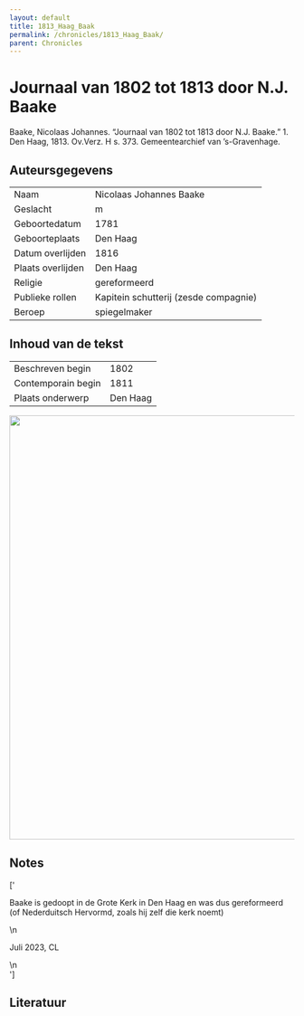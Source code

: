 ```yaml
---
layout: default
title: 1813_Haag_Baak
permalink: /chronicles/1813_Haag_Baak/
parent: Chronicles
--- 
```



# Journaal van 1802 tot 1813 door N.J. Baake 

Baake, Nicolaas Johannes. “Journaal van 1802 tot 1813 door N.J. Baake.” 1. Den Haag, 1813. Ov.Verz. H s. 373. Gemeentearchief van ’s-Gravenhage. 

## Auteursgegevens 

| | | 
| --------------- | --------------- | 
| Naam | Nicolaas Johannes Baake | 
| Geslacht | m | 
 | Geboortedatum | 1781 | 
| Geboorteplaats | Den Haag | 
| Datum overlijden | 1816 | 
| Plaats overlijden | Den Haag | 
| Religie | gereformeerd | 
| Publieke rollen | Kapitein schutterij (zesde compagnie) | 
| Beroep | spiegelmaker | 

## Inhoud van de tekst 

| | | 
| --------------- | --------------- | 
| Beschreven begin | 1802 | 
| Contemporain begin | 1811 | 
| Plaats onderwerp | Den Haag | 

[<img src="..\..\barplots_chronicles\1813_Haag_Baak.jpg" width="750"/>](..\..\barplots_chronicles\1813_Haag_Baak.jpg) 

## Notes 

['<div data-schema-version="8"><p>Baake is gedoopt in de Grote Kerk in Den Haag en was dus gereformeerd (of Nederduitsch Hervormd, zoals hij zelf die kerk noemt)</p>\n<p>Juli 2023, CL</p>\n</div>'] 

## Literatuur 

